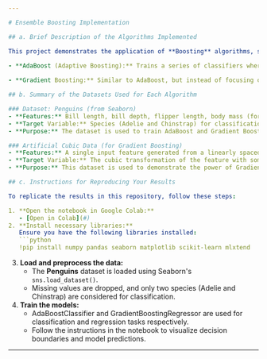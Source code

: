 ```yaml
---

# Ensemble Boosting Implementation

## a. Brief Description of the Algorithms Implemented

This project demonstrates the application of **Boosting** algorithms, specifically **AdaBoost** and **Gradient Boosting**, to enhance the performance of machine learning models. Boosting is an ensemble learning method that combines multiple weak learners (models slightly better than random guessing) to create a strong model. The main idea is to train models sequentially, where each new model corrects the errors made by the previous one. Key algorithms implemented include:

- **AdaBoost (Adaptive Boosting):** Trains a series of classifiers where each subsequent model corrects errors made by the previous one. We use decision trees as base learners and focus on misclassified instances to improve model performance.
  
- **Gradient Boosting:** Similar to AdaBoost, but instead of focusing on misclassifications, it fits each new model to the residual errors of the previous model. This results in more accurate models as each step improves on the previous one.

## b. Summary of the Datasets Used for Each Algorithm

### Dataset: Penguins (from Seaborn)
- **Features:** Bill length, bill depth, flipper length, body mass (for classification tasks).
- **Target Variable:** Species (Adelie and Chinstrap) for classification tasks. The dataset is pre-processed to focus only on two species, and missing values are removed.
- **Purpose:** The dataset is used to train AdaBoost and Gradient Boosting models to classify penguin species based on physical measurements.

### Artificial Cubic Data (for Gradient Boosting)
- **Features:** A single input feature generated from a linearly spaced range of values from -0.9 to 0.9.
- **Target Variable:** The cubic transformation of the feature with some added noise (y = X^3 + noise).
- **Purpose:** This dataset is used to demonstrate the power of Gradient Boosting for regression tasks, where a model is trained to predict the cubic function of the input.

## c. Instructions for Reproducing Your Results

To replicate the results in this repository, follow these steps:

1. **Open the notebook in Google Colab:**
   - [Open in Colab](#)
2. **Install necessary libraries:**
   Ensure you have the following libraries installed:
   ```python
   !pip install numpy pandas seaborn matplotlib scikit-learn mlxtend
   ```
3. **Load and preprocess the data:**
   - The **Penguins** dataset is loaded using Seaborn's `sns.load_dataset()`.
   - Missing values are dropped, and only two species (Adelie and Chinstrap) are considered for classification.
4. **Train the models:**
   - AdaBoostClassifier and GradientBoostingRegressor are used for classification and regression tasks respectively.
   - Follow the instructions in the notebook to visualize decision boundaries and model predictions.

---
```

